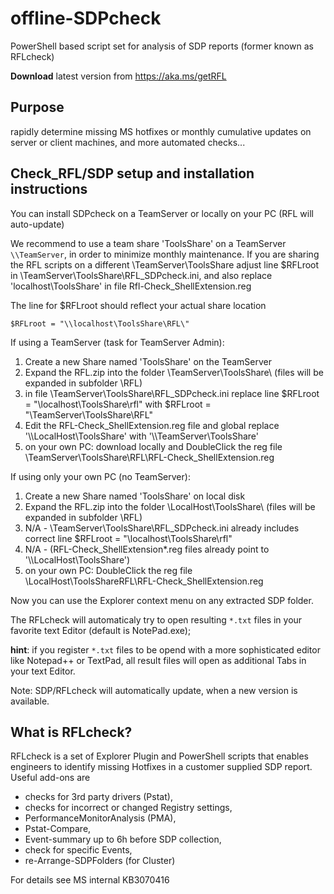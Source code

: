 # offline-SDPcheck
PowerShell based script set for analysis of SDP reports (former known as RFLcheck)

**Download** latest version from https://aka.ms/getRFL

## Purpose
rapidly determine missing MS hotfixes or monthly cumulative updates on server or client machines, and more automated checks...

## Check_RFL/SDP setup and installation instructions
You can install SDPcheck on a TeamServer or locally on your PC (RFL will auto-update)

We recommend to use a team share 'ToolsShare' on a TeamServer `\\TeamServer`, in order to minimize monthly maintenance.
If you are sharing the RFL scripts on a different \\TeamServer\ToolsShare adjust line $RFLroot in \\TeamServer\ToolsShare\RFL\_SDPcheck.ini, and also replace 'localhost\\ToolsShare'  in file Rfl-Check_ShellExtension.reg

The line for $RFLroot should reflect your actual share location

	$RFLroot = "\\localhost\ToolsShare\RFL\"

If  using a TeamServer (task for TeamServer Admin):
1. Create a new Share named 'ToolsShare' on the TeamServer
2. Expand the RFL.zip into the folder \\TeamServer\ToolsShare\ (files will be expanded in subfolder \RFL)
3. in file \\TeamServer\ToolsShare\RFL\_SDPcheck.ini replace line $RFLroot = "\\localhost\ToolsShare\rfl" with $RFLroot = "\\TeamServer\ToolsShare\RFL"
4. Edit the RFL-Check_ShellExtension.reg file and global replace '\\\\LocalHost\\ToolsShare' with '\\\\TeamServer\\ToolsShare'
5. on your own PC: download locally and DoubleClick the reg file \\TeamServer\ToolsShare\RFL\RFL-Check_ShellExtension.reg


If  using only your own PC (no TeamServer):
1. Create a new Share named 'ToolsShare' on local disk
2. Expand the RFL.zip into the folder \\LocalHost\ToolsShare\ (files will be expanded in subfolder \RFL)
3. N/A - \\TeamServer\ToolsShare\RFL\_SDPcheck.ini already includes correct line $RFLroot = "\\localhost\ToolsShare\rfl"
4. N/A - (RFL-Check_ShellExtension*.reg files already point to '\\\\LocalHost\\ToolsShare')
3. on your own PC: DoubleClick the reg file \\LocalHost\ToolsShareRFL\RFL-Check_ShellExtension.reg

Now you can use the Explorer context menu on any extracted SDP folder.

The RFLcheck will automaticaly try to open resulting `*.txt` files in your favorite text Editor (default is NotePad.exe);

**hint**: if you register `*.txt` files to be opend with a more sophisticated editor like Notepad++ or TextPad, all result files will open as additional Tabs in your text Editor.

Note: SDP/RFLcheck will automatically update, when a new version is available.

## What is RFLcheck? 
RFLcheck is a set of Explorer Plugin and PowerShell scripts that enables engineers to identify missing Hotfixes in a customer supplied SDP report. 
Useful add-ons are 
- checks for 3rd party drivers (Pstat), 
- checks for incorrect or changed Registry settings, 
- PerformanceMonitorAnalysis (PMA), 
- Pstat-Compare, 
- Event-summary up to 6h before SDP collection, 
- check for specific Events, 
- re-Arrange-SDPFolders (for Cluster)

For details see MS internal KB3070416
